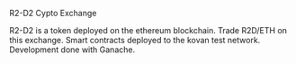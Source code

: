 R2-D2 Cypto Exchange

R2-D2 is a token deployed on the ethereum blockchain. Trade R2D/ETH on 
this exchange. Smart contracts deployed to the kovan test network. Development done with Ganache. 
